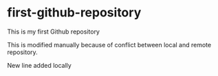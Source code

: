 # first-github-repository
This is my first Github repository

This is modified manually because of conflict between local and remote repository.

New line added locally